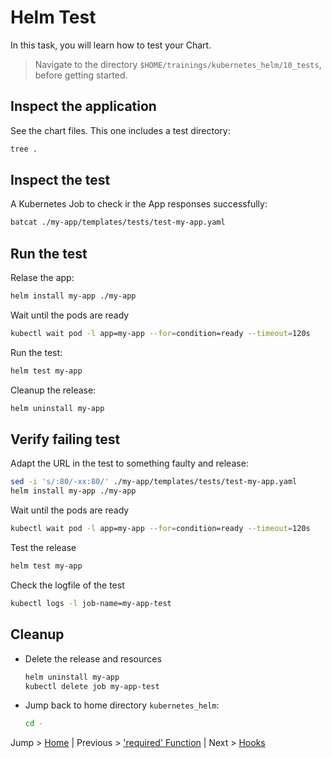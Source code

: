# Helm Test

In this task, you will learn how to test your Chart.

> Navigate to the directory `$HOME/trainings/kubernetes_helm/10_tests`, before getting started.

## Inspect the application

See the chart files. This one includes a test directory:

```bash
tree .
```

## Inspect the test

A Kubernetes Job to check ir the App responses successfully:

```bash
batcat ./my-app/templates/tests/test-my-app.yaml
```

## Run the test

Relase the app:
```bash
helm install my-app ./my-app 
```

Wait until the pods are ready
```bash
kubectl wait pod -l app=my-app --for=condition=ready --timeout=120s
```

Run the test:
```bash
helm test my-app
```

Cleanup the release:
```bash
helm uninstall my-app
```

## Verify failing test

Adapt the URL in the test to something faulty and release:
```bash
sed -i 's/:80/-xx:80/' ./my-app/templates/tests/test-my-app.yaml
helm install my-app ./my-app
```

Wait until the pods are ready
```bash
kubectl wait pod -l app=my-app --for=condition=ready --timeout=120s
```

Test the release
```bash
helm test my-app
```

Check the logfile of the test
```bash
kubectl logs -l job-name=my-app-test
```

## Cleanup
* Delete the release and resources
  ```bash
  helm uninstall my-app
  kubectl delete job my-app-test
  ```
* Jump back to home directory `kubernetes_helm`:
  ```bash
  cd -
  ```

Jump > [Home](../README.md) | Previous > ['required' Function](../09_required/README.md) | Next > [Hooks](../11_hooks/README.md)